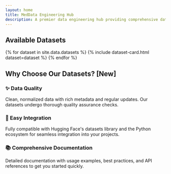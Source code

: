```yaml
---
layout: home
title: MedData Engineering Hub
description: A premier data engineering hub providing comprehensive datasets for machine learning and data science research
---
```


<section id="datasets" class="datasets">
  <div class="container">
    <h2>Available Datasets</h2>
    <div class="dataset-grid">
      {% for dataset in site.data.datasets %}
        {% include dataset-card.html dataset=dataset %}
      {% endfor %}
    </div>
  </div>
</section>

<section class="features">
  <div class="container">
    <h2>Why Choose Our Datasets? [New]</h2>
    <div class="feature-grid">
      <div class="feature-card">
        <h3>✨ Data Quality</h3>
        <p>Clean, normalized data with rich metadata and regular updates. Our datasets undergo thorough quality assurance checks.</p>
      </div>
      <div class="feature-card">
        <h3>🤗 Easy Integration</h3>
        <p>Fully compatible with Hugging Face's datasets library and the Python ecosystem for seamless integration into your projects.</p>
      </div>
      <div class="feature-card">
        <h3>📚 Comprehensive Documentation</h3>
        <p>Detailed documentation with usage examples, best practices, and API references to get you started quickly.</p>
      </div>
    </div>
  </div>
</section> 